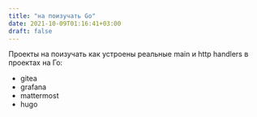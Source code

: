 ```yaml
---
title: "на поизучать Go"
date: 2021-10-09T01:16:41+03:00
draft: false
---
```


Проекты на поизучать как устроены реальные main и http handlers в проектах на Го:

* gitea
* grafana
* mattermost
* hugo
